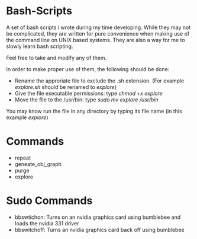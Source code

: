 Bash-Scripts
============

A set of bash scripts i wrote during my time developing. While they may not be complicated, they are written for pure convenience when making use of the command line on UNIX based systems. They are also a way for me to slowly learn bash scripting.

Feel free to take and modify any of them.

In order to make proper use of them, the following should be done:

- Rename the approriate file to exclude the .sh extension. (For example *explore.sh* should be renamed to *explore*)
- Give the file executable permissions: type *chmod +x explore*
- Move the file to the /usr/bin: type *sudo mv explore /usr/bin*

You may know run the file in any directory by typing its file name (in this example *explore*)

Commands
========

* repeat
* geneate_obj_graph
* purge
* explore

Sudo Commands
=============
* bbswtichon: Turns on an nvidia graphics card using bumblebee and loads the nvidia 331 driver
* bbswitchoff: Turns an nvidia graphics card back off using bumblebee

